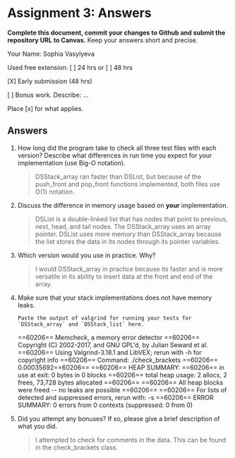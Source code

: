 # Assignment 3: Answers

**Complete this document, commit your changes to Github and submit the repository URL to Canvas.** Keep your answers short and precise.

Your Name: Sophia Vasylyeva

Used free extension: [ ] 24 hrs or [ ] 48 hrs

[X] Early submission (48 hrs)

[ ] Bonus work. Describe: ...

Place [x] for what applies.


## Answers
1. How long did the program take to check all three test files with each version?  Describe what differences in run time you expect for your implementation (use Big-O notation).

   > DSStack_array ran faster than DSList, but because of the push_front and pop_front functions implemented, both files use O(1) notation. 

2. Discuss the difference in memory usage based on **your** implementation.

   > DSList is a double-linked list that has nodes that point to previous, next, head, and tail nodes. The DSStack_array uses an array pointer. DSList uses more memory than DSStack_array because the list stores the data in its nodes through its pointer variables. 


3. Which version would you use in practice. Why?

   > I would DSStack_array in practice because its faster and is more versatile in its ability to insert data at the front and end of the array.

4. Make sure that your stack implementations does not have memory leaks.

   ```
   Paste the output of valgrind for running your tests for `DSStack_array` and `DSStack_list` here. 
   ```

   ==60206== Memcheck, a memory error detector
   ==60206== Copyright (C) 2002-2017, and GNU GPL'd, by Julian Seward et al.
   ==60206== Using Valgrind-3.18.1 and LibVEX; rerun with -h for copyright info
   ==60206== Command: ./check_brackets
   ==60206== 
   0.00035692==60206== 
   ==60206== HEAP SUMMARY:
   ==60206==     in use at exit: 0 bytes in 0 blocks
   ==60206==   total heap usage: 2 allocs, 2 frees, 73,728 bytes allocated
   ==60206== 
   ==60206== All heap blocks were freed -- no leaks are possible
   ==60206== 
   ==60206== For lists of detected and suppressed errors, rerun with: -s
   ==60206== ERROR SUMMARY: 0 errors from 0 contexts (suppressed: 0 from 0)

5. Did you attempt any bonuses? If so, please give a brief description of what you did.

   > I attempted to check for comments in the data. This can be found in the check_brackets class. 
